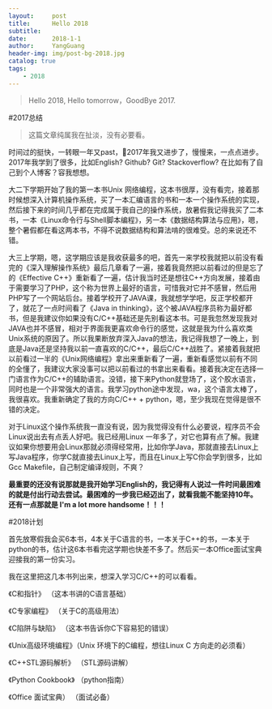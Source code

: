 ```yaml
---
layout:     post
title:      Hello 2018
subtitle:   
date:       2018-1-1
author:     YangGuang
header-img: img/post-bg-2018.jpg
catalog: true
tags:
    - 2018
---
```

> Hello 2018, Hello tomorrow，GoodBye 2017.

#2017总结
> 这篇文章纯属我在扯淡，没有必要看。

时间过的挺快，一转眼一年又past，2017年我又进步了，慢慢来，一点点进步。2017年我学到了很多，比如English? Github? Git? Stackoverflow? 在比如有了自己到个人博客？容我想想。

大二下学期开始了我的第一本书Unix 网络编程，这本书很厚，没有看完，接着那时候想深入计算机操作系统，买了一本汇编语言的书和一本一个操作系统的实现，然后接下来的时间几乎都在完成属于我自己的操作系统，放暑假我记得我买了二本书，一本《Linux命令行与Shell脚本编程》，另一本《数据结构算法与应用》，嗯，整个暑假都在看这两本书，不得不说数据结构和算法啃的很难受。总的来说还不错。

大三上学期，嗯，这学期应该是我收获最多的吧，首先一来学校我就把以前没有看完的《深入理解操作系统》最后几章看了一遍，接着我竟然把以前看过的但是忘了的《Effective C++》重新看了一遍，估计我当时还是想往C++方向发展，接着由于需要学习了PHP，这个称为世界上最好的语言，可惜我对它并不感冒，然后用PHP写了一个网站后台。接着学校开了JAVA课，我就想学学吧，反正学校都开了，就花了一点时间看了《Java in thinking》，这个被JAVA程序员称为最好都书，但是我建议你如果没有C/C++基础还是先别看这本书。可是我忽然发现我对JAVA也并不感冒，相对于界面我更喜欢命令行的感觉，这就是我为什么喜欢类Unix系统的原因了。所以我果断放弃深入Java的想法，我记得我想了一晚上，到底是Java还是坚持我以前一直喜欢的C/C++，最后C/C++战胜了。紧接着我就把以前看过一半的《Unix网络编程》拿出来重新看了一遍，重新看感觉以前有不同的全懂了，我建议大家没事可以把以前看过的书拿出来看看。接着我决定在选择一门语言作为C/C++的辅助语言。没错，接下来Python就登场了，这个胶水语言，同时也是一个非常强大的语言。我学习python途中发现，wa，这个语言太棒了，我很喜欢。我重新确定了我的方向C/C++ + python，嗯，至少我现在觉得是很不错的决定。

对于Linux这个操作系统我一直没有说，因为我觉得没有什么必要说，程序员不会Linux说出去有点丢人好吧。我已经用Linux 一年多了，对它也算有点了解。我建议如果你想要用会Linux那就必须得经常用，比如你学Java，那就直接去Linux上写Java程序，你学C就直接去Linux上写，而且在Linux上写C你会学到很多，比如Gcc Makefile，自己制定编译规则，不爽？

**最重要的还没有说那就是我开始学习English的，我记得有人说过一件时间最困难的就是付出行动去尝试。最困难的一步我已经迈出了，就看我能不能坚持10年。还有一点那就是 I'm a lot more handsome！！！**

#2018计划

 首先放寒假我会买6本书，4本关于C语言的书，一本关于C++的书，一本关于python的书，估计这6本书看完这学期也快差不多了。然后买一本Office面试宝典迎接我的第一份实习。

 我在这里把这几本书列出来，想深入学习C/C++的可以看看。

 《C和指针》     （这本书讲的C语言基础）

 《C专家编程》   （关于C的高级用法）

 《C陷阱与缺陷》 （这本书告诉你C下容易犯的错误）

 《Unix高级环境编程》（Unix 环境下的C编程，想往Linux C 方向走的必须看）

 《C++STL源码解析》 （STL源码讲解）

 《Python Cookbook》 （python指南）

 《Office 面试宝典）  （面试必备）
